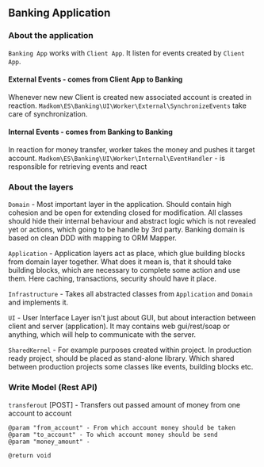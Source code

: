 ## Banking Application 

### About the application

`Banking App` works with `Client App`. 
It listen for events created by `Client App`. 

#### External Events - comes from Client App to Banking

Whenever new new Client is created new associated account is created in reaction.
`Madkom\ES\Banking\UI\Worker\External\SynchronizeEvents` take care of synchronization. 

#### Internal Events - comes from Banking to Banking

In reaction for money transfer, worker takes the money and pushes it target account.
`Madkom\ES\Banking\UI\Worker\Internal\EventHandler` - is responsible for retrieving events and react


### About the layers

`Domain` - Most important layer in the application. Should contain high cohesion and be open for extending closed for modification.
All classes should hide their internal behaviour and abstract logic which is not revealed yet or actions, which going to be handle by 3rd party.
 Banking domain is based on clean DDD with mapping to ORM Mapper. 
 
`Application` - Application layers act as place, which glue building blocks from domain layer together.
 What does it mean is, that it should take building blocks, which are necessary to complete some action and use them.
 Here caching, transactions, security should have it place. 

`Infrastructure` - Takes all abstracted classes from `Application` and `Domain` and implements it.

`UI` - User Interface Layer isn't just about GUI, but about interaction between client and server (application).
It may contains web gui/rest/soap or anything, which will help to communicate with the server.

`SharedKernel` - For example purposes created within project. 
In production ready project, should be placed as stand-alone library.
Which shared between production projects some classes like events, building blocks etc.


### Write Model (Rest API)

`transferout` [POST] - Transfers out passed amount of money from one account to account
    
    @param "from_account" - From which account money should be taken  
    @param "to_account" - To which account money should be send
    @param "money_amount" - 
    
    @return void